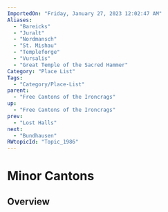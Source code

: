 ```yaml
---
ImportedOn: "Friday, January 27, 2023 12:02:47 AM"
Aliases:
  - "Bareicks"
  - "Juralt"
  - "Nordmansch"
  - "St. Mishau"
  - "Templeforge"
  - "Vursalis"
  - "Great Temple of the Sacred Hammer"
Category: "Place List"
Tags:
  - "Category/Place-List"
parent:
  - "Free Cantons of the Ironcrags"
up:
  - "Free Cantons of the Ironcrags"
prev:
  - "Lost Halls"
next:
  - "Bundhausen"
RWtopicId: "Topic_1986"
---
```

# Minor Cantons
## Overview
